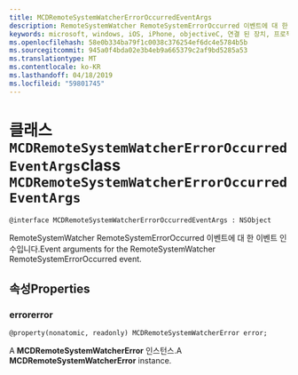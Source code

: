 ```yaml
---
title: MCDRemoteSystemWatcherErrorOccurredEventArgs
description: RemoteSystemWatcher RemoteSystemErrorOccurred 이벤트에 대 한 이벤트 인수입니다.
keywords: microsoft, windows, iOS, iPhone, objectiveC, 연결 된 장치, 프로젝트 로마
ms.openlocfilehash: 58e0b334ba79f1c0038c376254ef6dc4e5784b5b
ms.sourcegitcommit: 945a0f4bda02e3b4eb9a665379c2af9bd5285a53
ms.translationtype: MT
ms.contentlocale: ko-KR
ms.lasthandoff: 04/18/2019
ms.locfileid: "59801745"
---
```

# <a name="class-mcdremotesystemwatchererroroccurredeventargs"></a><span data-ttu-id="59488-104">클래스 `MCDRemoteSystemWatcherErrorOccurredEventArgs`</span><span class="sxs-lookup"><span data-stu-id="59488-104">class `MCDRemoteSystemWatcherErrorOccurredEventArgs`</span></span> 

```
@interface MCDRemoteSystemWatcherErrorOccurredEventArgs : NSObject
```  

<span data-ttu-id="59488-105">RemoteSystemWatcher RemoteSystemErrorOccurred 이벤트에 대 한 이벤트 인수입니다.</span><span class="sxs-lookup"><span data-stu-id="59488-105">Event arguments for the RemoteSystemWatcher RemoteSystemErrorOccurred event.</span></span>

## <a name="properties"></a><span data-ttu-id="59488-106">속성</span><span class="sxs-lookup"><span data-stu-id="59488-106">Properties</span></span>

### <a name="error"></a><span data-ttu-id="59488-107">error</span><span class="sxs-lookup"><span data-stu-id="59488-107">error</span></span>
`@property(nonatomic, readonly) MCDRemoteSystemWatcherError error;`

<span data-ttu-id="59488-108">A **MCDRemoteSystemWatcherError** 인스턴스.</span><span class="sxs-lookup"><span data-stu-id="59488-108">A **MCDRemoteSystemWatcherError** instance.</span></span>